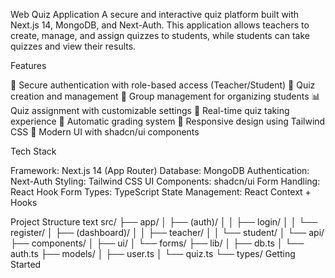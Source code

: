 Web Quiz Application
A secure and interactive quiz platform built with Next.js 14, MongoDB, and Next-Auth. This application allows teachers to create, manage, and assign quizzes to students, while students can take quizzes and view their results.

Features

🔐 Secure authentication with role-based access (Teacher/Student)
📝 Quiz creation and management
👥 Group management for organizing students
📊 Quiz assignment with customizable settings
🎯 Real-time quiz taking experience
🔄 Automatic grading system
📱 Responsive design using Tailwind CSS
🎨 Modern UI with shadcn/ui components

Tech Stack

Framework: Next.js 14 (App Router)
Database: MongoDB
Authentication: Next-Auth
Styling: Tailwind CSS
UI Components: shadcn/ui
Form Handling: React Hook Form
Types: TypeScript
State Management: React Context + Hooks

Project Structure
text
src/
├── app/
│   ├── (auth)/
│   │   ├── login/
│   │   └── register/
│   ├── (dashboard)/
│   │   ├── teacher/
│   │   └── student/
│   └── api/
├── components/
│   ├── ui/
│   └── forms/
├── lib/
│   ├── db.ts
│   └── auth.ts
├── models/
│   ├── user.ts
│   └── quiz.ts
└── types/
Getting Started
